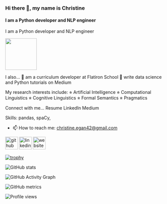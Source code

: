 ### Hi there 👋, my name is Christine
#### I am a Python developer and NLP engineer
I am a Python developer and NLP engineer

<img src="https://github.com/christine-egan42/christine-egan42.github.io/assets/116017015/8a19b34e-b79b-4677-8cad-f509afb7ca71" width="100" height="100">

I also...
🔹 am a curriculum developer at Flatiron School
🔹 write data science and Python tutorials on Medium

My research interests include:
⭐︎ Artificial Intelligence
⭐︎ Computational Linguistics
⭐︎ Cognitive Linguistics
⭐︎ Formal Semantics
⭐︎ Pragmatics

Connect with me...
Resume
LinkedIn
Medium


Skills: pandas, spaCy, 

- 📫 How to reach me: christine.egan42@gmail.com 


[<img src='https://cdn.jsdelivr.net/npm/simple-icons@3.0.1/icons/github.svg' alt='github' height='40'>](https://github.com/christine-egan42)  [<img src='https://cdn.jsdelivr.net/npm/simple-icons@3.0.1/icons/linkedin.svg' alt='linkedin' height='40'>](https://www.linkedin.com/in/christineegan42/)  [<img src='https://cdn.jsdelivr.net/npm/simple-icons@3.0.1/icons/icloud.svg' alt='website' height='40'>](christine-egan42.github.io)  

[![trophy](https://github-profile-trophy.vercel.app/?username=christine-egan42)](https://github.com/ryo-ma/github-profile-trophy)

![GitHub stats](https://github-readme-stats.vercel.app/api?username=christine-egan42&show_icons=true)  

![GitHub Activity Graph](https://activity-graph.herokuapp.com/graph?username=christine-egan42)  

![GitHub metrics](https://metrics.lecoq.io/christine-egan42)  

![Profile views](https://gpvc.arturio.dev/christine-egan42)  
